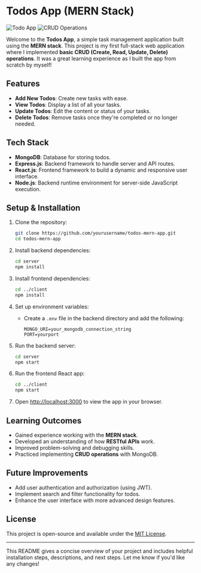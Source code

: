 # Todos App (MERN Stack)

![Todo App](https://img.shields.io/badge/MERN-Stack-blueviolet) ![CRUD Operations](https://img.shields.io/badge/CRUD-Basic-success)

Welcome to the **Todos App**, a simple task management application built using the **MERN stack**. This project is my first full-stack web application where I implemented **basic CRUD (Create, Read, Update, Delete) operations**. It was a great learning experience as I built the app from scratch by myself!

## Features

- **Add New Todos**: Create new tasks with ease.
- **View Todos**: Display a list of all your tasks.
- **Update Todos**: Edit the content or status of your tasks.
- **Delete Todos**: Remove tasks once they're completed or no longer needed.

## Tech Stack

- **MongoDB**: Database for storing todos.
- **Express.js**: Backend framework to handle server and API routes.
- **React.js**: Frontend framework to build a dynamic and responsive user interface.
- **Node.js**: Backend runtime environment for server-side JavaScript execution.

## Setup & Installation

1. Clone the repository:
   ```bash
   git clone https://github.com/yourusername/todos-mern-app.git
   cd todos-mern-app
   ```

2. Install backend dependencies:
   ```bash
   cd server
   npm install
   ```

3. Install frontend dependencies:
   ```bash
   cd ../client
   npm install
   ```

4. Set up environment variables:
   - Create a `.env` file in the backend directory and add the following:
     ```
     MONGO_URI=your_mongodb_connection_string
     PORT=yourport
     ```

5. Run the backend server:
   ```bash
   cd server
   npm start
   ```

6. Run the frontend React app:
   ```bash
   cd ../client
   npm start
   ```

7. Open [http://localhost:3000](http://localhost:3000) to view the app in your browser.

## Learning Outcomes

- Gained experience working with the **MERN stack**.
- Developed an understanding of how **RESTful APIs** work.
- Improved problem-solving and debugging skills.
- Practiced implementing **CRUD operations** with MongoDB.

## Future Improvements

- Add user authentication and authorization (using JWT).
- Implement search and filter functionality for todos.
- Enhance the user interface with more advanced design features.

## License

This project is open-source and available under the [MIT License](./LICENSE).

---

This README gives a concise overview of your project and includes helpful installation steps, descriptions, and next steps. Let me know if you'd like any changes!
